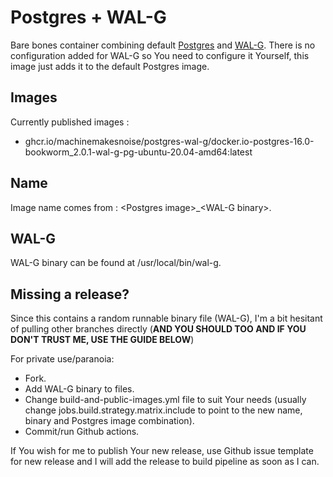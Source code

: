 # Postgres + WAL-G

Bare bones container combining default [Postgres](https://www.postgresql.org/) and [WAL-G](https://wal-g.readthedocs.io/). There is no configuration added for WAL-G so You need to configure it Yourself, this image just adds it to the default Postgres image.

## Images 

Currently published images : 

- ghcr.io/machinemakesnoise/postgres-wal-g/docker.io-postgres-16.0-bookworm_2.0.1-wal-g-pg-ubuntu-20.04-amd64:latest

## Name

Image name comes from : \<Postgres image\>_\<WAL-G binary\>.

## WAL-G

WAL-G binary can be found at /usr/local/bin/wal-g.

## Missing a release?

Since this contains a random runnable binary file (WAL-G), I'm a bit hesitant of pulling other branches directly (**AND YOU SHOULD TOO AND IF YOU DON'T TRUST ME, USE THE GUIDE BELOW**)

For private use/paranoia: 
- Fork.
- Add WAL-G binary to files.
- Change build-and-public-images.yml file to suit Your needs (usually change jobs.build.strategy.matrix.include to point to the new name, binary and Postgres image combination).
- Commit/run Github actions.

If You wish for me to publish Your new release, use Github issue template for new release and I will add the release to build pipeline as soon as I can.

